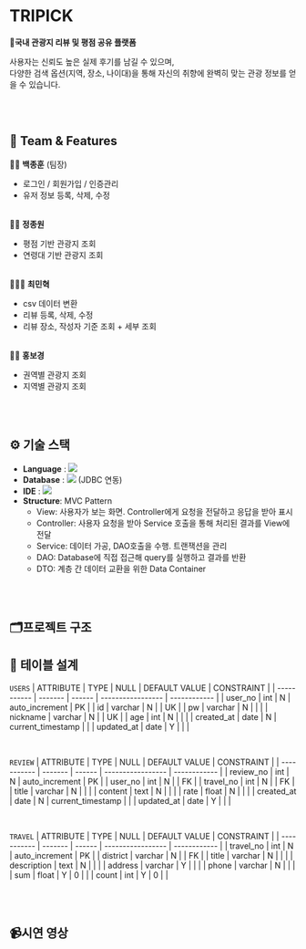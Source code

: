 # TRIPICK

**🧳국내 관광지 리뷰 및 평점 공유 플랫폼**

사용자는 신뢰도 높은 실제 후기를 남길 수 있으며,  
다양한 검색 옵션(지역, 장소, 나이대)을 통해 자신의 취향에 완벽히 맞는 관광 정보를 얻을 수 있습니다.

<br><br>

## 👥 Team & Features
👦🏻 **백종훈** (팀장)  
  - 로그인 / 회원가입 / 인증관리  
  - 유저 정보 등록, 삭제, 수정
<br><br>

👱🏻 **정종원**  
- 평점 기반 관광지 조회
- 연령대 기반 관광지 조회
<br><br>

🧑🏻‍🦰 **최민혁**  
- csv 데이터 변환
- 리뷰 등록, 삭제, 수정
- 리뷰 장소, 작성자 기준 조회 + 세부 조회
<br><br>

👧🏻 **홍보경**
- 권역별 관광지 조회
- 지역별 관광지 조회

<br><br>

## ⚙️ 기술 스택
- **Language** : ![](https://img.shields.io/badge/Java-007396?style=plastic&logo=OpenJDK&logoColor=white) 
- **Database** : ![](https://img.shields.io/badge/MySQL-4479A1?style=plastic&logo=MySQL&logoColor=white) (JDBC 연동)
- **IDE** : ![](https://img.shields.io/badge/IntelliJ-000000?style=plastic&logo=intellijidea&logoColor=white) 
- **Structure**: MVC Pattern  
  - View: 사용자가 보는 화면. Controller에게 요청을 전달하고 응답을 받아 표시
  - Controller: 사용자 요청을 받아 Service 호출을 통해 처리된 결과를 View에 전달
  - Service: 데이터 가공, DAO호출을 수행. 트랜잭션을 관리
  - DAO: Database에 직접 접근해 query를 실행하고 결과를 반환
  - DTO: 계층 간 데이터 교환을 위한 Data Container

 <br><br>

## 🗂️프로젝트 구조

## 💾 테이블 설계

`USERS`
|  ATTRIBUTE  |  TYPE   |  NULL  |  DEFAULT VALUE    |  CONSTRAINT  |
| ----------- | ------- | ------ | ----------------- | ------------ |
| user_no     | int     | N      | auto_increment    | PK           |
| id          | varchar | N      |                   | UK           |
| pw          | varchar | N      |                   |              |
| nickname    | varchar | N      |                   | UK           |
| age         | int     | N      |                   |              |
| created_at  | date    | N      | current_timestamp |              |
| updated_at  | date    | Y      |                   |              |

<br>

`REVIEW`
|  ATTRIBUTE  |  TYPE   |  NULL  |  DEFAULT VALUE    |  CONSTRAINT  |
| ----------- | ------- | ------ | ----------------- | ------------ |
| review_no   | int     | N      | auto_increment    | PK           |
| user_no     | int     | N      |                   | FK           |
| travel_no   | int     | N      |                   | FK           |
| title       | varchar | N      |                   |              |
| content     | text    | N      |                   |              |
| rate        | float   | N      |                   |              |
| created_at  | date    | N      | current_timestamp |              |
| updated_at  | date    | Y      |                   |              |

<br>

`TRAVEL`
|  ATTRIBUTE  |  TYPE   |  NULL  |  DEFAULT VALUE    |  CONSTRAINT  |
| ----------- | ------- | ------ | ----------------- | ------------ |
| travel_no   | int     | N      | auto_increment    | PK           |
| district    | varchar | N      |                   | FK           |
| title       | varchar | N      |                   |              |
| description | text    | N      |                   |              |
| address     | varchar | Y      |                   |              |
| phone       | varchar | N      |                   |              |
| sum         | float   | Y      | 0                 |              |
| count       | int     | Y      | 0                 |              |

<br><br>

## 📹시연 영상

